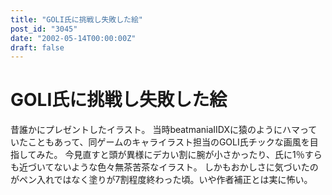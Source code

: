 ```yaml
---
title: "GOLI氏に挑戦し失敗した絵"
post_id: "3045"
date: "2002-05-14T00:00:00Z"
draft: false
---
```


# GOLI氏に挑戦し失敗した絵

昔誰かにプレゼントしたイラスト。 当時beatmaniaIIDXに猿のようにハマっていたこともあって、同ゲームのキャライラスト担当のGOLI氏チックな画風を目指してみた。  今見直すと頭が異様にデカい割に腕が小さかったり、氏に1％すらも近づいてないような色々無茶苦茶なイラスト。 しかもおかしさに気づいたのがペン入れではなく塗りが7割程度終わった頃。いや作者補正とは実に怖い。
